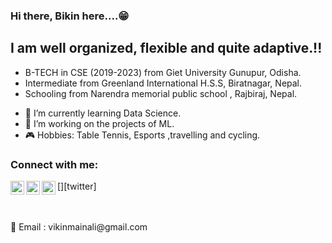 ### Hi there, Bikin here....😁

## I am well organized, flexible and quite adaptive.!!

* B-TECH in CSE (2019-2023) from Giet University Gunupur, Odisha.
* Intermediate from Greenland International H.S.S, Biratnagar, Nepal.
* Schooling from Narendra memorial public school , Rajbiraj, Nepal.

- 🎯 I’m currently learning Data Science.
- 🤖 I’m working on the projects of ML.
- 🎮 Hobbies: Table Tennis, Esports ,travelling and cycling.



### Connect with me:


[<img align="left" alt="codeSTACKr | Twitter" width="22px" src="https://cdn.jsdelivr.net/npm/simple-icons@v3/icons/twitter.svg" />][twitter]
[<img align="left" alt="codeSTACKr | LinkedIn" width="22px" src="https://cdn.jsdelivr.net/npm/simple-icons@v3/icons/linkedin.svg" />][linkedin]
[<img align="left" alt="codeSTACKr | Instagram" width="22px" src="https://cdn.jsdelivr.net/npm/simple-icons@v3/icons/instagram.svg" />][instagram]





[instagram]: https://www.instagram.com/bikin_mainali/
[linkedin]: https://www.linkedin.com/in/bikin-mainali-1a7314222

<br />
<br />
📧 Email : vikinmainali@gmail.com
<!--

